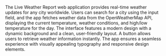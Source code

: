 The Live Weather Report web application provides real-time weather updates for any city worldwide. Users can search for a city using the input field, and the app fetches weather data from the OpenWeatherMap API, displaying the current temperature, weather conditions, and high/low temperature for the day. The interface features a modern design with a dynamic background and a clean, user-friendly layout. A button allows users to retrieve weather information instantly. The app ensures a seamless experience with visually appealing typography and responsive design elements.
